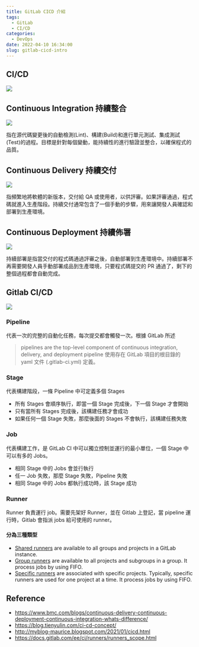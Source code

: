 ```yaml
---
title: GitLab CICD 介紹
tags:
  - GitLab
  - CI/CD
categories:
  - DevOps
date: 2022-04-10 16:34:00
slug: gitlab-cicd-intro
---
```


## CI/CD

![](https://imgur.com/g4KAXij.png)

<!--more-->

## Continuous Integration 持續整合

![](https://imgur.com/rlvl3CZ.png)

指在源代碼變更後的自動檢測(Lint)、構建(Build)和進行單元測試、集成測試(Test)的過程。目標是針對每個變動，能持續性的進行驗證並整合，以確保程式的品質。

## Continuous Delivery 持續交付

![](https://imgur.com/1CAGTMQ.png)

指頻繁地將軟體的新版本，交付給 QA 或使用者，以供評審。如果評審通過，程式碼就進入生產階段。持續交付通常包含了一個手動的步驟，用來讓開發人員確認和部署到生產環境。

## Continuous Deployment 持續佈署

![](https://imgur.com/wd8EhpU.png)

持續部署是指當交付的程式碼通過評審之後，自動部署到生產環境中。持續部署不再需要開發人員手動部署成品到生產環境，只要程式碼提交的 PR 通過了，剩下的整個過程都會自動完成。

## Gitlab CI/CD

![](https://imgur.com/vLgm5hv.png)

### Pipeline

代表一次的完整的自動化任務，每次提交都會觸發一次。根據 GitLab 所述

> pipelines are the top-level component of continuous integration, delivery, and deployment
> pipeline 使用存在 GitLab 項目的根目錄的 yaml 文件 (.gitlab-ci.yml) 定義。

### Stage

代表構建階段，一條 Pipeline 中可定義多個 Stages

- 所有 Stages 會順序執行，即當一個 Stage 完成後，下一個 Stage 才會開始
- 只有當所有 Stages 完成後，該構建任務才會成功
- 如果任何一個 Stage 失敗，那麼後面的 Stages 不會執行，該構建任務失敗

### Job

代表構建工作，是 GitLab CI 中可以獨立控制並運行的最小單位，一個 Stage 中可以有多的 Jobs。

- 相同 Stage 中的 Jobs 會並行執行
- 任一 Job 失敗，那麼 Stage 失敗，Pipeline 失敗
- 相同 Stage 中的 Jobs 都執行成功時，該 Stage 成功

### Runner

Runner 負責運行 job。需要先架好 Runner，並在 Gitlab 上登記，當 pipeline 運行時，Gitlab 會指派 jobs 給可使用的 runner。

#### 分為三種類型

- [Shared runners](https://docs.gitlab.com/ee/ci/runners/runners_scope.html#shared-runners) are available to all groups and projects in a GitLab instance.
- [Group runners](https://docs.gitlab.com/ee/ci/runners/runners_scope.html#group-runners) are available to all projects and subgroups in a group. It process jobs by using FIFO.
- [Specific runners](https://docs.gitlab.com/ee/ci/runners/runners_scope.html#specific-runners) are associated with specific projects. Typically, specific runners are used for one project at a time. It process jobs by using FIFO.

## Reference

- https://www.bmc.com/blogs/continuous-delivery-continuous-deployment-continuous-integration-whats-difference/
- https://blog.tienyulin.com/ci-cd-concept/
- http://myblog-maurice.blogspot.com/2021/01/cicd.html
- https://docs.gitlab.com/ee/ci/runners/runners_scope.html
